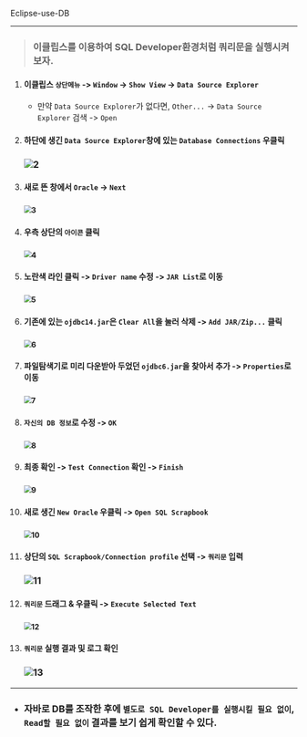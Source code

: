 Eclipse-use-DB

***

> ### 이클립스를 이용하여 SQL Developer환경처럼 쿼리문을 실행시켜보자.

1. ####  이클립스 `상단메뉴` -> `Window` -> `Show View` -> `Data Source Explorer`

     * 만약 `Data Source Explorer`가 없다면, `Other...` -> `Data Source Explorer` 검색 -> `Open`




2. ####  하단에 생긴 `Data Source Explorer`창에 있는 `Database Connections` 우클릭

     ### <img src="md-images/1.JPG" alt="2"  />




3. ####  새로 뜬 창에서 `Oracle` -> `Next`

     ### <img src="md-images/2.JPG" alt="3" style="zoom:80%;" />




4. ####  우측 상단의 `아이콘` 클릭

     ### <img src="md-images/3.JPG" alt="4" style="zoom:80%;" />




5. ####  노란색 라인 클릭 -> `Driver name` 수정 -> `JAR List`로 이동

     ### <img src="md-images/4.JPG" alt="5" style="zoom:80%;" />




6. ####  기존에 있는 `ojdbc14.jar`은  `Clear All`을 눌러 삭제 -> `Add JAR/Zip...` 클릭 

     ### <img src="md-images/5.JPG" alt="6" style="zoom:80%;" />




7. ####  파일탐색기로 미리 다운받아 두었던 `ojdbc6.jar`을 찾아서 추가 -> `Properties`로 이동

     ### <img src="md-images/6.JPG" alt="7" style="zoom:80%;" />




8. ####  `자신의 DB 정보`로 수정 -> `OK`

     ### <img src="md-images/7.JPG" alt="8" style="zoom:80%;" />




9. ####  최종 확인 -> `Test Connection` 확인 -> `Finish`

     ### <img src="md-images/8.JPG" alt="9" style="zoom:80%;" />




10. ####  새로 생긴 `New Oracle` 우클릭 -> `Open SQL Scrapbook`

      ### <img src="md-images/9.JPG" alt="10" style="zoom:80%;" />




11. ####  상단의 `SQL Scrapbook/Connection profile` 선택 -> `쿼리문` 입력

      ### <img src="md-images/10.JPG" alt="11"  /> 




12. ####  `쿼리문` 드래그 & 우클릭 -> `Execute Selected Text`

      ### <img src="md-images/11.JPG" alt="12" style="zoom:80%;" />




13. #### `쿼리문` 실행 결과 및 로그 확인

      ### <img src="md-images/12.JPG" alt="13"  />
    
    

***



* ### 자바로 DB를 조작한 후에 `별도로 SQL Developer를 실행시킬 필요 없이`, `Read할 필요 없이` 결과를 보기 쉽게 확인할 수 있다.